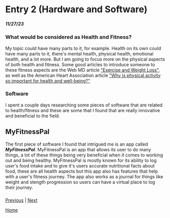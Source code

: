 # Entry 2 (Hardware and Software)
##### 11/27/23

### What would be considered as Health and Fitness?

My topic could have many parts to it, for example. Health on its own could have many parts to it, there's mental health, physical health, emotional health, and a lot more. But I am going to focus more on the physical aspects of both health and fitness. Some good articles to introduce someone to these fitness aspects are the Web MD article ["Exercise and Weight Loss"](https://www.webmd.com/fitness-exercise/exercise-weight-control), as well as the American Heart Association article ["Why is physical activity so important for health and well-being?"](https://www.heart.org/en/healthy-living/fitness/fitness-basics/why-is-physical-activity-so-important-for-health-and-wellbeing)

### Software 

I spent a couple days researching some pieces of software that are related to health/fitness and these are some that I found that are really innovative and beneficial to the field.

## MyFitnessPal

The first piece of software I found that intrigued me is an app called **_MyFitnessPal_**. MyFitnessPal is an app that allows its user to do many things, a lot of these things being very beneficial when it comes to working out and being healthy. MyFitnessPal is mostly known for its ability to log user's food intake and to give it's users accurate nutritional facts about food, these are all health aspects but this app also has features that help with a user's fitness journey. The app also works as a journal for things like weight and stength progression so users can have a virtual place to log their journey.

###


[Previous](entry01.md) | [Next](entry03.md)

[Home](../README.md)
